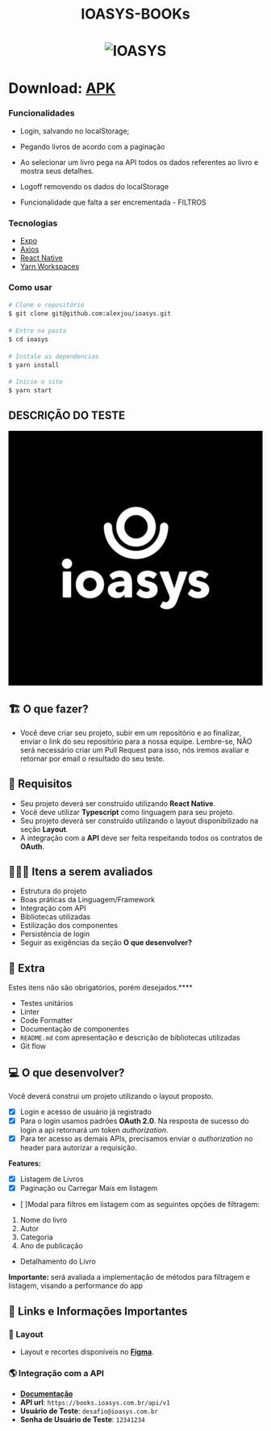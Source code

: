 <h1 align="center">IOASYS-BOOKs</h1>

<h1 align="center">
<img
    alt="IOASYS"
    src="./assets/images/ioasys.gif"
    width=300
    height=700    
  />
</h1>

# Download: [APK](https://drive.google.com/file/d/1FY4nNjJx5HdwPp7u4u3a547lsJjwR25S/view?usp=sharing)

### Funcionalidades


- Login, salvando no localStorage;
- Pegando livros de acordo com a paginação
- Ao selecionar um livro pega na API todos os dados referentes ao livro e mostra seus detalhes.
- Logoff removendo os dados do localStorage


- Funcionalidade que falta a ser encrementada - FILTROS


### Tecnologias

- [Expo](https://expo.io/)
- [Axios](https://github.com/axios/axios) 
- [React Native](https://reactnative.dev/)
- [Yarn Workspaces](https://classic.yarnpkg.com/en/docs/workspaces/)



### Como usar

```bash
# Clone o repositório
$ git clone git@github.com:alexjou/ioasys.git

# Entre na pasta
$ cd ioasys

# Instale as dependencias
$ yarn install

# Inicie o site
$ yarn start
```

###


## DESCRIÇÃO DO TESTE

![N|Solid](./assets/images/icon.png)

## 🏗 O que fazer?

- Você deve criar seu projeto, subir em um repositório e ao finalizar, enviar o link do seu repositório para a nossa equipe. Lembre-se, NÃO será necessário criar um Pull Request para isso, nós iremos avaliar e retornar por email o resultado do seu teste.

## 🚨 Requisitos

- Seu projeto deverá ser construído utilizando **React Native**.
- Você deve utilizar **Typescript** como linguagem para seu projeto.
- Seu projeto deverá ser construído utilizando o layout disponibilizado na seção **Layout**.
- A integração com a **API** deve ser feita respeitando todos os contratos de **OAuth**.

## 🕵🏻‍♂️ Itens a serem avaliados

- Estrutura do projeto
- Boas práticas da Linguagem/Framework
- Integração com API
- Bibliotecas utilizadas
- Estilização dos componentes
- Persistência de login
- Seguir as exigências da seção **O que desenvolver?**

## 🎁 Extra

Estes itens não são obrigatórios, porém desejados.\*\*\*\*

- Testes unitários
- Linter
- Code Formatter
- Documentação de componentes
- `README.md` com apresentação e descrição de bibliotecas utilizadas
- Git flow

## 💻 O que desenvolver?

Você deverá construi um projeto utilizando o layout proposto.

- [x] Login e acesso de usuário já registrado
- [x] Para o login usamos padrões **OAuth 2.0**. Na resposta de sucesso do login a api retornará um token _authorization_.
- [x] Para ter acesso as demais APIs, precisamos enviar o _authorization_ no header para autorizar a requisição.

**Features:**

- [x] Listagem de Livros
- [x] Paginação ou Carregar Mais em listagem
- [ ]Modal para filtros em listagem com as seguintes opções de filtragem:

1. Nome do livro
2. Autor
3. Categoria
4. Ano de publicação

- Detalhamento do Livro

**Importante:** será avaliada a implementação de métodos para filtragem e listagem, visando a performance do app

## 🔗 Links e Informações Importantes

### 💄 Layout

- Layout e recortes disponíveis no [**Figma**](https://www.figma.com/file/JRUQaA8sZ9PMiu76FcfvNG/Desafio-React-Native%3A-ioasys-books?node-id=0%3A1).

### 🌎 Integração com a API

- [**Documentação**](https://books.ioasys.com.br/api/docs/)
- **API url**: `https://books.ioasys.com.br/api/v1`
- **Usuário de Teste**: `desafio@ioasys.com.br`
- **Senha de Usuário de Teste**: `12341234`
